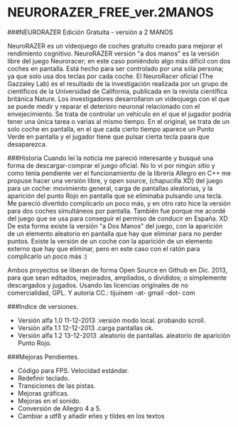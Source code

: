 NEURORAZER_FREE_ver.2MANOS
==========================
###NEURORAZER Edición Gratuita - versión a 2 MANOS

NeuroRAZER es un videojuego de coches gratuito creado para mejorar el rendimiento cognitivo. 
NeuroRAZER versión "a dos manos" es la versión libre del juego Neuroracer; en este caso poniéndolo algo más difícil con dos coches en pantalla. Está hecho para ser controlado por una sóla persona; ya que solo usa dos teclas por cada coche.
El NeuroRacer oficial (The Gazzaley Lab) es el resultado de la investigación realizada por un grupo de científicos de la Universidad de California, publicada en la revista científica británica Nature. Los investigadores desarrollaron un videojuego con el que se puede medir y reparar el deterioro neuronal relacionado con el envejecimiento. Se trata de controlar un vehículo en el que el jugador podría tener una única tarea o varias al mismo tiempo. En el original, se trata de un solo coche en pantalla, en el que cada cierto tiempo aparece un Punto Verde en pantalla y el jugador tiene que pulsar cierta tecla paara que desaparezca.

###Historia
Cuando leí la noticia me pareció interesante y busqué una forma de descargar-comprar el juego oficial. No lo vi por ningún sitio y como tenía pendiente ver el funcionamiento de la librería Allegro en C++ me propuse hacer una versión libre, y open source, (chapucilla  XD) del juego para un coche: movimiento general, carga de pantallas aleatorias, y la aparición del punto Rojo en pantalla que se eliminaba pulsando una tecla.  Me parecíó divertido complicarlo un poco más, y en otro rato hice la versión para dos coches simultáneos por pantalla. También fue porque me acordé del juego que se usa para conseguir el permiso de conducir en España. XD
De esta forma existe la versión "a Dos Manos" del juego, con la aparición de un elemento aleatorio en pantalla que hay que eliminar para no perder puntos. Existe la versión de un coche con la aparición de un elemento externo que hay que eliminar, pero en este caso con el ratón para complicarlo un poco más :)

Ambos proyectos se liberan de forma Open Source en Github en Dic. 2013, para que sean editados, mejorados, ampliados, o divididos; o simplemente descargados y jugados. Usando las licencias originales de no comercialidad, GPL. Y autoría CC.: tijuinem -at- gmail -dot- com  


###Indice de versiones.
* Versión alfa 1.0  11-12-2013  .versión modo local. probando scroll.
* Versión alfa 1.1  12-12-2013  .carga pantallas ok.                                   
* Versión alfa 1.2  13-12-2013  .aleatorio de pantallas. aleatorio de aparición Punto Rojo.


###Mejoras Pendientes.
* Código para FPS. Velocidad estándar.
* Redefinir teclado.
* Transiciones de las pistas.
* Mejoras gráficas.
* Mejoras en el sonido.
* Conversión de Allegro 4 a 5.
* Cambiar a utf8 y añadir eñes y tildes en los textos

